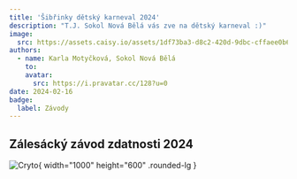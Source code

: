 ```yaml
---
title: 'Šibřinky dětský karneval 2024'
description: "T.J. Sokol Nová Bělá vás zve na dětský karneval :)"
image:
  src: https://assets.caisy.io/assets/1df73ba3-d8c2-420d-9dbc-cffaee0b6f4d/d3d73e53-426c-4f26-8d68-46d56fc61299/13169f5e-bc3e-48cc-9339-7fb0e9bdb99c/T.J.SokolNovaBelaDetskykarneval.png?original
authors:
  - name: Karla Motyčková, Sokol Nová Bělá
    to: 
    avatar:
      src: https://i.pravatar.cc/128?u=0
date: 2024-02-16
badge:
  label: Závody
---
```


## Zálesácký závod zdatnosti 2024

![Cryto](https://assets.caisy.io/assets/1df73ba3-d8c2-420d-9dbc-cffaee0b6f4d/d3d73e53-426c-4f26-8d68-46d56fc61299/13169f5e-bc3e-48cc-9339-7fb0e9bdb99c/T.J.SokolNovaBelaDetskykarneval.png?original){ width="1000" height="600" .rounded-lg }


